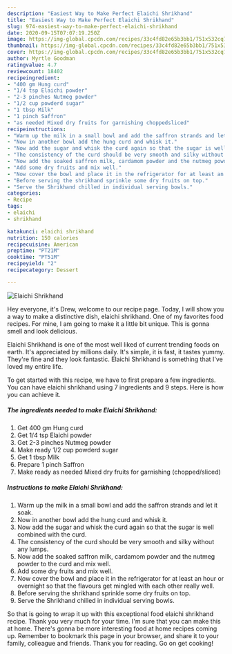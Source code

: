 ```yaml
---
description: "Easiest Way to Make Perfect Elaichi Shrikhand"
title: "Easiest Way to Make Perfect Elaichi Shrikhand"
slug: 974-easiest-way-to-make-perfect-elaichi-shrikhand
date: 2020-09-15T07:07:19.250Z
image: https://img-global.cpcdn.com/recipes/33c4fd82e65b3bb1/751x532cq70/elaichi-shrikhand-recipe-main-photo.jpg
thumbnail: https://img-global.cpcdn.com/recipes/33c4fd82e65b3bb1/751x532cq70/elaichi-shrikhand-recipe-main-photo.jpg
cover: https://img-global.cpcdn.com/recipes/33c4fd82e65b3bb1/751x532cq70/elaichi-shrikhand-recipe-main-photo.jpg
author: Myrtle Goodman
ratingvalue: 4.7
reviewcount: 18402
recipeingredient:
- "400 gm Hung curd"
- "1/4 tsp Elaichi powder"
- "2-3 pinches Nutmeg powder"
- "1/2 cup powderd sugar"
- "1 tbsp Milk"
- "1 pinch Saffron"
- "as needed Mixed dry fruits for garnishing choppedsliced"
recipeinstructions:
- "Warm up the milk in a small bowl and add the saffron strands and let it soak."
- "Now in another bowl add the hung curd and whisk it."
- "Now add the sugar and whisk the curd again so that the sugar is well combined with the curd."
- "The consistency of the curd should be very smooth and silky without any lumps."
- "Now add the soaked saffron milk, cardamom powder and the nutmeg powder to the curd and mix well."
- "Add some dry fruits and mix well."
- "Now cover the bowl and place it in the refrigerator for at least an hour or overnight so that the flavours get mingled with each other really well."
- "Before serving the shrikhand sprinkle some dry fruits on top."
- "Serve the Shrikhand chilled in individual serving bowls."
categories:
- Recipe
tags:
- elaichi
- shrikhand

katakunci: elaichi shrikhand 
nutrition: 150 calories
recipecuisine: American
preptime: "PT21M"
cooktime: "PT51M"
recipeyield: "2"
recipecategory: Dessert

---
```



![Elaichi Shrikhand](https://img-global.cpcdn.com/recipes/33c4fd82e65b3bb1/751x532cq70/elaichi-shrikhand-recipe-main-photo.jpg)

Hey everyone, it's Drew, welcome to our recipe page. Today, I will show you a way to make a distinctive dish, elaichi shrikhand. One of my favorites food recipes. For mine, I am going to make it a little bit unique. This is gonna smell and look delicious.

Elaichi Shrikhand is one of the most well liked of current trending foods on earth. It's appreciated by millions daily. It's simple, it is fast, it tastes yummy. They're fine and they look fantastic. Elaichi Shrikhand is something that I've loved my entire life.




To get started with this recipe, we have to first prepare a few ingredients. You can have elaichi shrikhand using 7 ingredients and 9 steps. Here is how you can achieve it.

<!--inarticleads1-->

##### The ingredients needed to make Elaichi Shrikhand:

1. Get 400 gm Hung curd
1. Get 1/4 tsp Elaichi powder
1. Get 2-3 pinches Nutmeg powder
1. Make ready 1/2 cup powderd sugar
1. Get 1 tbsp Milk
1. Prepare 1 pinch Saffron
1. Make ready as needed Mixed dry fruits for garnishing (chopped/sliced)




<!--inarticleads2-->

##### Instructions to make Elaichi Shrikhand:

1. Warm up the milk in a small bowl and add the saffron strands and let it soak.
1. Now in another bowl add the hung curd and whisk it.
1. Now add the sugar and whisk the curd again so that the sugar is well combined with the curd.
1. The consistency of the curd should be very smooth and silky without any lumps.
1. Now add the soaked saffron milk, cardamom powder and the nutmeg powder to the curd and mix well.
1. Add some dry fruits and mix well.
1. Now cover the bowl and place it in the refrigerator for at least an hour or overnight so that the flavours get mingled with each other really well.
1. Before serving the shrikhand sprinkle some dry fruits on top.
1. Serve the Shrikhand chilled in individual serving bowls.




So that is going to wrap it up with this exceptional food elaichi shrikhand recipe. Thank you very much for your time. I'm sure that you can make this at home. There's gonna be more interesting food at home recipes coming up. Remember to bookmark this page in your browser, and share it to your family, colleague and friends. Thank you for reading. Go on get cooking!
